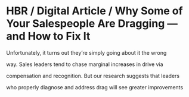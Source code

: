 # HBR / Digital Article / Why Some of Your Salespeople Are Dragging — and How to Fix It

Unfortunately, it turns out they’re simply going about it the wrong

way. Sales leaders tend to chase marginal increases in drive via

compensation and recognition. But our research suggests that leaders

who properly diagnose and address drag will see greater improvements